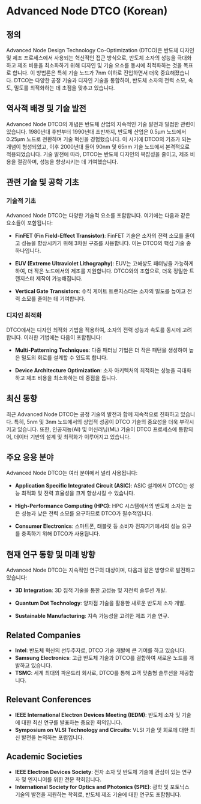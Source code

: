 # Advanced Node DTCO (Korean)

## 정의

Advanced Node Design Technology Co-Optimization (DTCO)은 반도체 디자인 및 제조 프로세스에서 사용되는 혁신적인 접근 방식으로, 반도체 소자의 성능을 극대화하고 제조 비용을 최소화하기 위해 디자인 및 기술 요소를 동시에 최적화하는 것을 목표로 합니다. 이 방법론은 특히 기술 노드가 7nm 이하로 진입하면서 더욱 중요해졌습니다. DTCO는 다양한 공정 기술과 디자인 기술을 통합하여, 반도체 소자의 전력 소모, 속도, 밀도를 최적화하는 데 초점을 맞추고 있습니다.

## 역사적 배경 및 기술 발전

Advanced Node DTCO의 개념은 반도체 산업의 지속적인 기술 발전과 밀접한 관련이 있습니다. 1980년대 후반부터 1990년대 초반까지, 반도체 산업은 0.5µm 노드에서 0.25µm 노드로 전환하며 기술 혁신을 경험했습니다. 이 시기에 DTCO의 기초가 되는 개념이 형성되었고, 이후 2000년대 들어 90nm 및 65nm 기술 노드에서 본격적으로 적용되었습니다. 기술 발전에 따라, DTCO는 반도체 디자인의 복잡성을 줄이고, 제조 비용을 절감하며, 성능을 향상시키는 데 기여했습니다.

## 관련 기술 및 공학 기초

### 기술적 기초

Advanced Node DTCO는 다양한 기술적 요소를 포함합니다. 여기에는 다음과 같은 요소들이 포함됩니다:

- **FinFET (Fin Field-Effect Transistor)**: FinFET 기술은 소자의 전력 소모를 줄이고 성능을 향상시키기 위해 3차원 구조를 사용합니다. 이는 DTCO의 핵심 기술 중 하나입니다.
  
- **EUV (Extreme Ultraviolet Lithography)**: EUV는 고해상도 패터닝을 가능하게 하여, 더 작은 노드에서의 제조를 지원합니다. DTCO와의 조합으로, 더욱 정밀한 트랜지스터 제작이 가능해집니다.

- **Vertical Gate Transistors**: 수직 게이트 트랜지스터는 소자의 밀도를 높이고 전력 소모를 줄이는 데 기여합니다.

### 디자인 최적화

DTCO에서는 디자인 최적화 기법을 적용하여, 소자의 전력 성능과 속도를 동시에 고려합니다. 이러한 기법에는 다음이 포함됩니다:

- **Multi-Patterning Techniques**: 다중 패터닝 기법은 더 작은 패턴을 생성하여 높은 밀도의 회로를 설계할 수 있도록 합니다.

- **Device Architecture Optimization**: 소자 아키텍처의 최적화는 성능을 극대화하고 제조 비용을 최소화하는 데 중점을 둡니다.

## 최신 동향

최근 Advanced Node DTCO는 공정 기술의 발전과 함께 지속적으로 진화하고 있습니다. 특히, 5nm 및 3nm 노드에서의 상업적 성공이 DTCO 기술의 중요성을 더욱 부각시키고 있습니다. 또한, 인공지능(AI) 및 머신러닝(ML) 기술이 DTCO 프로세스에 통합되어, 데이터 기반의 설계 및 최적화가 이루어지고 있습니다.

## 주요 응용 분야

Advanced Node DTCO는 여러 분야에서 널리 사용됩니다:

- **Application Specific Integrated Circuit (ASIC)**: ASIC 설계에서 DTCO는 성능 최적화 및 전력 효율성을 크게 향상시킬 수 있습니다.

- **High-Performance Computing (HPC)**: HPC 시스템에서의 반도체 소자는 높은 성능과 낮은 전력 소모를 요구하므로 DTCO가 필수적입니다.

- **Consumer Electronics**: 스마트폰, 태블릿 등 소비자 전자기기에서의 성능 요구를 충족하기 위해 DTCO가 사용됩니다.

## 현재 연구 동향 및 미래 방향

Advanced Node DTCO는 지속적인 연구의 대상이며, 다음과 같은 방향으로 발전하고 있습니다:

- **3D Integration**: 3D 집적 기술을 통한 고성능 및 저전력 솔루션 개발.
  
- **Quantum Dot Technology**: 양자점 기술을 활용한 새로운 반도체 소자 개발.

- **Sustainable Manufacturing**: 지속 가능성을 고려한 제조 기술 연구.

## Related Companies

- **Intel**: 반도체 혁신의 선두주자로, DTCO 기술 개발에 큰 기여를 하고 있습니다.
- **Samsung Electronics**: 고급 반도체 기술과 DTCO를 결합하여 새로운 노드를 개발하고 있습니다.
- **TSMC**: 세계 최대의 파운드리 회사로, DTCO를 통해 고객 맞춤형 솔루션을 제공합니다.

## Relevant Conferences

- **IEEE International Electron Devices Meeting (IEDM)**: 반도체 소자 및 기술에 대한 최신 연구를 발표하는 중요한 회의입니다.
- **Symposium on VLSI Technology and Circuits**: VLSI 기술 및 회로에 대한 최신 발전을 논의하는 포럼입니다.

## Academic Societies

- **IEEE Electron Devices Society**: 전자 소자 및 반도체 기술에 관심이 있는 연구자 및 엔지니어를 위한 전문 학회입니다.
- **International Society for Optics and Photonics (SPIE)**: 광학 및 포토닉스 기술의 발전을 지원하는 학회로, 반도체 제조 기술에 대한 연구도 포함됩니다.